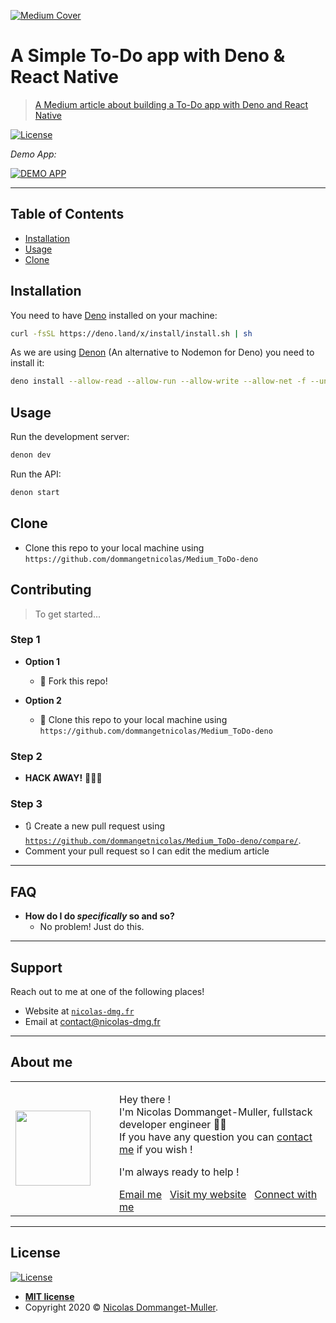 <a href="https://medium.com/@nicolas_dmg" rel="noopener noreferrer" target="_blank"><img src="https://cdn-images-1.medium.com/max/1600/1*qWbq0JkJHGDT6FoD_K3uEg.jpeg" title="Medium Cover" alt="Medium Cover"></a>

# A Simple To-Do app with Deno & React Native

> <a href="https://medium.com/@nicolas_dmg" rel="noopener noreferrer" target="_blank">A Medium article about building a To-Do app with Deno and React Native</a>

[![License](http://img.shields.io/:license-mit-blue.svg?style=flat-square)](http://badges.mit-license.org)

_Demo App:_

[![DEMO APP](https://content.nicolas-dmg.fr/blog/todo/demo-app.gif)]()

---

## Table of Contents

- [Installation](#installation)
- [Usage](#usage)
- [Clone](#clone)

## Installation

You need to have <a href="https://deno.land/" rel="noopener noreferrer" target="_blank">Deno</a> installed on your machine:

```sh
curl -fsSL https://deno.land/x/install/install.sh | sh
```

As we are using <a href="https://deno.land/x/denon" rel="noopener noreferrer" target="_blank">Denon</a> (An alternative to Nodemon for Deno) you need to install it:

```sh
deno install --allow-read --allow-run --allow-write --allow-net -f --unstable https://deno.land/x/denon@v2.2.0/denon.ts
```

## Usage

Run the development server:

```sh
denon dev
```

Run the API:

```sh
denon start
```

## Clone

- Clone this repo to your local machine using `https://github.com/dommangetnicolas/Medium_ToDo-deno`

## Contributing

> To get started...

### Step 1

- **Option 1**

  - 🍴 Fork this repo!

- **Option 2**
  - 👯 Clone this repo to your local machine using `https://github.com/dommangetnicolas/Medium_ToDo-deno`

### Step 2

- **HACK AWAY!** 🔨🔨🔨

### Step 3

- 🔃 Create a new pull request using <a href="https://github.com/dommangetnicolas/Medium_ToDo-deno/compare/" rel="noopener noreferrer" target="_blank">`https://github.com/dommangetnicolas/Medium_ToDo-deno/compare/`</a>.
- Comment your pull request so I can edit the medium article

---

## FAQ

- **How do I do _specifically_ so and so?**
  - No problem! Just do this.

---

## Support

Reach out to me at one of the following places!

- Website at <a href="https://nicolas-dmg.fr/" rel="noopener noreferrer" target="_blank">`nicolas-dmg.fr`</a>
- Email at <a href="mailto:contact@nicolas-dmg.fr?subject=Hey! Are you available?">contact@nicolas-dmg.fr</a>

---

## About me

<table style="border: none;">
  <tr>
    <td>
      <div style="width: 120px;">
        <img width="120" src="https://avatars1.githubusercontent.com/u/46563166?s=460&u=8d851cf38c28b0f78cbacdccaa9f332e73687f52&v=4"/>
    </div>
    </td>
    <td>
      <div style="margin-left: 30px;">
        <p>Hey there !</br>
        I'm Nicolas Dommanget-Muller, fullstack developer engineer 👨‍💻</br>
        If you have any question you can <a href="https://www.linkedin.com/in/nicolas-dommanget-muller/">contact me</a> if you wish !</p>
        <p>I'm always ready to help !</p>
        <a href="mailto:contact@nicolas-dmg.fr?subject=Hey! Are you available?">Email me</a>
        &nbsp;
        <a href="https://nicolas-dmg.fr/" rel="noopener noreferrer" target="_blank">Visit my website</a>
        &nbsp;
        <a href="https://www.linkedin.com/in/nicolas-dommanget-muller/" rel="noopener noreferrer" target="_blank">Connect with me</a>
    </div>
    </td>
  </tr>
</table>

---

## License

[![License](http://img.shields.io/:license-mit-blue.svg?style=flat-square)](http://badges.mit-license.org)

- **[MIT license](http://opensource.org/licenses/mit-license.php)**
- Copyright 2020 © <a href="https://nicolas-dmg.fr/" target="_blank">Nicolas Dommanget-Muller</a>.

